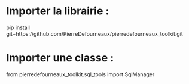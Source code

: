 <h1>Importer la librairie :</h1>
pip install git+https://github.com/PierreDefourneaux/pierredefourneaux_toolkit.git  
<h1>Importer une classe :</h1>
from pierredefourneaux_toolkit.sql_tools import SqlManager